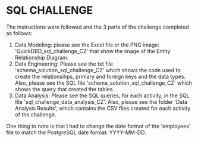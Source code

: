 # SQL CHALLENGE
The instructions were followed and the 3 parts of the challenge completed as follows:
1. Data Modeling: please see the Excel file or the PNG image: 'QuickDBD_sql_challenge_CZ' that show the image of the Entity Relationship Diagram.
2. Data Engineering:  Please see the txt file 'schema_solution_sql_challenge_CZ' which shows the code used to create the relationsihps, primary and foreign keys and the data types.  Also, please see the SQL file 'schema_solution_sql_challenge_CZ' which shows the query that created the tables.
3. Data Analysis: Please see the SQL queries, for each activity, in the SQL file 'sql_challenge_data_analysis_CZ'.  Also, please see the folder 'Data Analysis Results', which contains the CSV files created for each activity of the challenge.

One thing to note is that I had to change the date format of the 'employees' file to match the PostgreSQL date format: YYYY-MM-DD.

